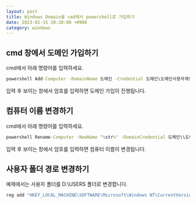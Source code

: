 ```yaml
---
layout: post
title: Windows Domain을 cmd에서 powershell로 가입하기
date: 2023-02-15 20:20:00 +0900
category: windows
---
```


## cmd 창에서 도메인 가입하기

cmd에서 아래 명령어를 입력하세요.

```bat
powershell Add-Computer -DomainName 도메인 -Credential 도메인\도메인사용자계정
```

입력 후 보이는 창에서 암호를 입력하면 도메인 가입이 진행됩니다.

## 컴퓨터 이름 변경하기

cmd에서 아래 명령어를 입력하세요.

```bat
powershell Rename-Computer -NewName "%str%" -DomainCredential 도메인\\도메인사용자계정

```

입력 후 보이는 창에서 암호를 입력하면 컴퓨터 이름이 변경됩니다.

## 사용자 폴더 경로 변경하기

예제에서는 사용자 폴더를 D:\USERS 폴더로 변경합니다.

```bat
reg add "HKEY_LOCAL_MACHINE\SOFTWARE\Microsoft\Windows NT\CurrentVersion\ProfileList" /v "ProfilesDirectory" /t REG_EXPAND_SZ /d "D:\USERS" /f
```
